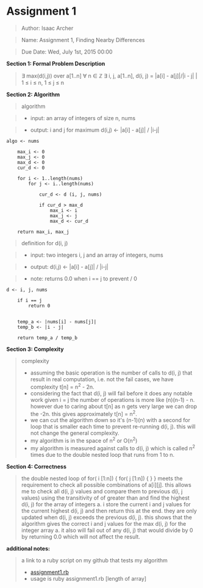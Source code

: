 # **Assignment 1**
> Author: Isaac Archer

> Name: Assignment 1, Finding Nearby Differences

> Due Date: Wed, July 1st, 2015 00:00


**Section 1: Formal Problem Description**

> ∃ max(d(i,j)) over a[1..n] ∀ n ∈ ℤ ∃ i, j, a[1..n], d(i, j) = |a[i] - a[j]|/|i - j| | 1 ≤ i ≤ n, 1 ≤ j ≤ n

**Section 2: Algorithm**
> algorithm

>- input: an array of integers of size n, nums

>- output: i and j for maximum d(i,j) <- |a[i] - a[j]| / |i-j|

	algo <- nums

		max_i <- 0
		max_j <- 0
		max_d <- 0
		cur_d <- 0

		for i <- 1..length(nums)
			for j <- i..length(nums)

				cur_d <- d (i, j, nums)

				if cur_d > max_d
					max_i <- i
					max_j <- j
					max_d <- cur_d
				
		return max_i, max_j

> definition for d(i, j)

>- input: two integers i, j and an array of integers, nums

>- output: d(i,j) <- |a[i] - a[j]| / |i-j|

>- note: returns 0.0 when i == j to prevent / 0

	d <- i, j, nums

		if i == j
			return 0
		

		temp_a <- |nums[i] - nums[j]|
		temp_b <- |i - j|

		return temp_a / temp_b

**Section 3: Complexity**
> complexity
>- assuming the basic operation is the number of calls to d(i, j) that result in real computation, i.e. not the fail cases, we have complexity t[n] = n<sup>2</sup> - 2n.
>- considering the fact that d(i, j) will fail before it does any notable work given i = j the number of operations is more like (n)(n-1) - n. however due to caring about t[n] as n gets very large we can drop the -2n. this gives approximately t[n] = n<sup>2</sup>.
>- we can cut the algorithm down so it's (n-1)(n) with a second for loop that is smaller each time to prevent re-running d(i, j). this will not change the general complexity.
>- my algorithm is in the space of n<sup>2</sup> or O(n<sup>2</sup>)
>- my algorithm is measured against calls to d(i, j) which is called n<sup>2</sup> times due to the double nested loop that runs from 1 to n.

**Section 4: Correctness**

> the double nested loop of for( i [1:n]) { for( j [1:n]) { } } meets the requirement to check all possible combinations of a[i][j]. this allows me to check all d(i, j) values and compare them to previous d(i, j values) using the transitivity of of greater than and find the highest d(i, j) for the array of integers a. i store the current i and j values for the current highest d(i, j) and then return this at the end. they are only updated when d(i, j) exceeds the previous d(i, j). this shows that the algorithm gives the correct i and j values for the max d(i, j) for the integer array a. it also will fail out of any d(i, j) that would divide by 0 by returning 0.0 which will not affect the result.

**additional notes:**

> a link to a ruby script on my github that tests my algorithm
>- [assignment1.rb](https://github.com/The-Duchess/CS350-Summer2015/blob/master/assignment1.rb)
>- usage is ruby assignment1.rb [length of array]
